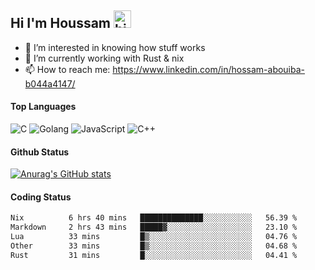 ## Hi I'm Houssam <img src="https://user-images.githubusercontent.com/1303154/88677602-1635ba80-d120-11ea-84d8-d263ba5fc3c0.gif" width="28px" alt="hi">

- 👀 I’m interested in knowing how stuff works
- 🔭 I’m currently working with Rust & nix
- 📫 How to reach me: https://www.linkedin.com/in/hossam-abouiba-b044a4147/

#### Top Languages

![C](https://img.shields.io/badge/c-%2300599C.svg?style=for-the-badge&logo=c&logoColor=white)
![Golang](https://img.shields.io/badge/go-blue?style=for-the-badge&logo=Goland)
![JavaScript](https://img.shields.io/badge/javascript-%23323330.svg?style=for-the-badge&logo=javascript&logoColor=%23F7DF1E)
![C++](https://img.shields.io/badge/C%2B%2B-blue?style=for-the-badge&logo=C%2B%2B)


#### Github Status
[![Anurag's GitHub stats](https://github-readme-stats.vercel.app/api?username=0xhoussam&theme=tokyonight)](https://github.com/anuraghazra/github-readme-stats)

#### Coding Status
<!--START_SECTION:waka-->

```txt
Nix          6 hrs 40 mins   ██████████████░░░░░░░░░░░   56.39 %
Markdown     2 hrs 43 mins   █████▓░░░░░░░░░░░░░░░░░░░   23.10 %
Lua          33 mins         █▒░░░░░░░░░░░░░░░░░░░░░░░   04.76 %
Other        33 mins         █▒░░░░░░░░░░░░░░░░░░░░░░░   04.68 %
Rust         31 mins         █░░░░░░░░░░░░░░░░░░░░░░░░   04.41 %
```

<!--END_SECTION:waka-->
